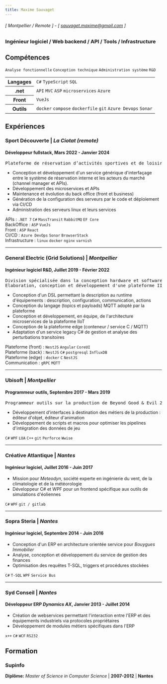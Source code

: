 ```yaml
---
title: Maxime Sauvaget
---
```

###### [ Montpellier / Remote ] - [ sauvaget.maxime@gmail.com ]
### Ingénieur logiciel / Web backend / API / Tools / Infrastructure

## Compétences
```Analyse fonctionnelle```
```Conception technique```
```Administration système```
```R&D```

<table>
  <tr>
    <th>Langages</th>
    <td> 
      <code>C#</code> 
      <code>TypeScript</code> 
      <code>SQL</code>
    </td>
  </tr>
  <tr>
    <th>.net</th>
    <td>
      <code>API</code>
      <code>MVC</code>
      <code>ASP</code>
      <code>microservices</code>
      <code>Azure</code>
    </td>
  </tr>
  <tr>
    <th>Front</th>
    <td>
      <code>VueJs</code>
    </td>
  </tr>
  <tr>
    <th>Outils</th>
    <td>
      <code>docker</code>
      <code>compose</code>
      <code>dockerfile</code>
      <code>git</code>
      <code>Azure Devops</code>
      <code>Sonar</code>
    </td>
  </tr>
</table>

## Expériences
### Sport Découverte | *La Ciotat (remote)*
#### Développeur fullstack, Mars 2022 - Janvier 2024
<pre>Plateforme de réservation d’activités sportives et de loisirs en ligne</pre>

- Conception et développement d'un service générique d'interfaçage entre le système de réservation interne et les acteurs du marché (channel manager et APIs).
- Développement des microservices et APIs
- Maintenance et évolution du back office (front et business)
- Génération de la configuration des serveurs par le code et déploiement via CI/CD
- Administration des serveurs linux et leurs services

APIs : ```.NET 7``` ```C#``` ```MassTransit``` ```RabbitMQ``` ```EF Core``` <br>
BackOffice : ```ASP``` ```VueJs``` <br>
Front : ```ASP``` ```React``` <br>
CI/CD : ```Azure DevOps``` ```Sonar``` ```BrowserStack``` <br>
Infrastructure : ```linux``` ```docker``` ```nginx``` ```varnish``` 

<hr>

### General Electric (Grid Solutions) | *Montpellier*
#### Ingénieur logiciel R&D, Juillet 2019 - Février 2022
<pre>Division spécialisée dans la conception hardware et software d'équipements liés à la distribution et transformation d'énergie. 
Elaboration, conception et développement d'une plateforme IIoT dédiée à ces équipements.</pre>

- Conception d'un DSL permettant la description au runtime d'équipements : description, configuration, communication, actions
- Conception du langage (topics et payloads) MQTT adopté par la plateforme
- Conception et développement, en équipe, de l'architecture microservices de la plateforme IIoT
- Conception de la plateforme edge (conteneur / service C / MQTT)
- Adaptation d'un service legacy C# de gestion et analyse des perturbations transitoires

Plateforme (front) : ```NestJS``` ```Angular``` ```CoreUI``` <br>
Plateforme (back) : ```NestJS``` ```C#``` ```postgresql``` ```InfluxDB```<br>
Plateforme (edge) : ```docker``` ```C``` ```NestJS```<br>
Communication : ```gRPC``` ```MQTT```<br>

<hr>

### Ubisoft | *Montpellier*
#### Programmeur outils, Septembre 2017 - Mars 2019
<pre>Programmeur outils sur la production de Beyond Good & Evil 2</pre>

- Développement d'interfaces à destination des métiers de la production : éditeur d'objet, éditeur d'animation
- Développement de scripts et macros pour optimiser les pipelines d'intégration des données de jeu

```C#``` ```WPF``` ```LUA``` ```C++``` ```git``` ```Perforce``` ```Wwise```

<hr>

### Créative Atlantique | *Nantes*
#### Ingénieur logiciel, Juillet 2016 - Juin 2017

- Mission pour *Meteodyn*, société experte en ingénierie du vent, de la climatologie et de la météorologie
- Développeur C# et WPF pour un frontend spécifique aux outils de simulations d'éoliennes

```C#``` ```WPF``` ```git / gitlab```

<hr>

### Sopra Steria | *Nantes*
#### Ingénieur logiciel, Septembre 2014 - Juin 2016

- Conception d'un ERP en architecture orientée service pour *Bouygues Immobilier*
- Analyse, conception et développement du service de gestion des finances
- Optimisation des requêtes T-SQL, triggers et procédures stockées

```C#``` ```T-SQL``` ```WPF``` ```Service Bus```

<hr>

### Syd Conseil | *Nantes*
#### Développeur ERP *Dynamics AX*, Janvier 2013 - Juillet 2014

- Création de webservices permettant l'interaction entre l'ERP et des équipements industriels via protocoles propriétaires
- Développement de modules métiers spécifiques dans l'ERP

```x++``` ```C#``` ```WCF``` ```RS232```

## Formation
### Supinfo
**Diplôme:** *Master of Science in Computer Science* | **2007-2012** | **Nantes**
